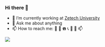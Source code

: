 ### Hi there 👋 

- 🔭 I’m currently working at [Zetech University](https://zetech.ac.ke/)
- 💬 Ask me about anything
- 📫 How to reach me: :email: :iphone: :phone: :telephone_receiver: :fax: :mega: :mailbox:
<img align="left" src="https://github-readme-stats.vercel.app/api?username=njirutitus&count_private=true&show_icons=true" />
